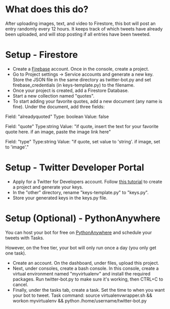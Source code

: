 # What does this do?
After uploading images, text, and video to Firestore, this bot will post an entry randomly every 12 hours. It keeps track of which tweets have already been uploaded, and will stop posting if all entries have been tweeted.


# Setup - Firestore
- Create a [Firebase](https://firebase.google.com/) account. Once in the console, create a project.
- Go to Project settings -> Service accounts and generate a new key. Store the JSON file in the same directory as twitter-bot.py and set firebase_credentials (in keys-template.py) to the filename.
- Once your project is created, add a Firestore Database. 
- Start a new collection named "quotes".
- To start adding your favorite quotes, add a new document (any name is fine). Under the document, add three fields:
  
Field: "alreadyquoted"  Type: boolean   Value: false

Field: "quote"  Type:string  Value: "if quote, insert the text for your favorite quote here. if an image, paste the image link here"

Field: "type"  Type:string  Value: "if quote, set value to 'string'. if image, set to 'image'."

# Setup - Twitter Developer Portal
- Apply for a Twitter for Developers account. Follow [this tutorial](https://blog.hubspot.com/website/how-to-make-a-twitter-bot) to create a project and generate your keys.
- In the "other" directory, rename "keys-template.py" to "keys.py". 
- Store your generated keys in the keys.py file.

# Setup (Optional) - PythonAnywhere
You can host your bot for free on [PythonAnywhere](https://www.pythonanywhere.com/) and schedule your tweets with Tasks.

However, on the free tier, your bot will only run once a day (you only get one task).

- Create an account. On the dashboard, under files, upload this project. 
- Next, under consoles, create a bash console. In this console, create a virtual environment named "myvirtualenv" and install the required packages. Run twitter-bot.py to make sure it's working, then CTRL+C to cancel.
- Finally, under the tasks tab, create a task. Set the time to when you want your bot to tweet.
Task command:
source virtualenvwrapper.sh && workon myvirtualenv && python /home/username/twitter-bot.py

